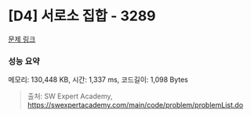# [D4] 서로소 집합 - 3289 

[문제 링크](https://swexpertacademy.com/main/code/problem/problemDetail.do?contestProbId=AWBJKA6qr2oDFAWr) 

### 성능 요약

메모리: 130,448 KB, 시간: 1,337 ms, 코드길이: 1,098 Bytes



> 출처: SW Expert Academy, https://swexpertacademy.com/main/code/problem/problemList.do